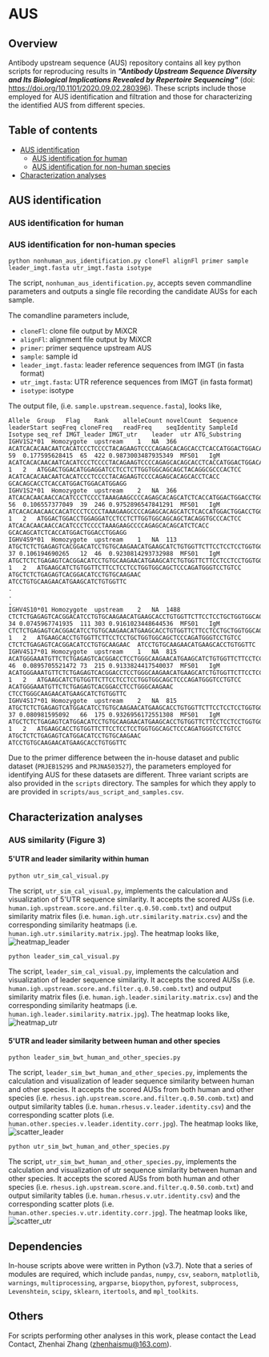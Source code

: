 # AUS

## Overview
Antibody upstream sequence (AUS) repository contains all key python scripts for reproducing results in ***"Antibody Upstream Sequence Diversity and Its Biological Implications Revealed by Repertoire Sequencing"*** (doi: https://doi.org/10.1101/2020.09.02.280396). These scripts include those employed for AUS identification and filtration and those for characterizing the identified AUS from different species. 


## Table of contents
* [AUS identification](#aus-identification)
	* [AUS identification for human](#aus-identification-for-human)
	* [AUS identification for non-human species](#aus-identification-for-non-human-species)
* [Characterization analyses](#characterization-analyses)


## AUS identification

### AUS identification for human

### AUS identification for non-human species
`python nonhuman_aus_identification.py cloneFl alignFl primer sample leader_imgt.fasta utr_imgt.fasta isotype`

The script, `nonhuman_aus_identification.py`, accepts seven commandline parameters and outputs a single file recording the candidate AUSs for each sample.

The comandline parameters include,
* `cloneFl`: clone file output by MiXCR
* `alignFl`: alignment file output by MiXCR
* `primer`: primer sequence upstream AUS
* `sample`: sample id
* `leader_imgt.fasta`: leader reference sequences from IMGT (in fasta format)
* `utr_imgt.fasta`: UTR reference sequences from IMGT (in fasta format)
* `isotype`: isotype

The output file, (i.e. `sample.upstream.sequence.fasta`), looks like,
```
Allele	Group	Flag	Rank	alleleCount	novelCount	Sequence	leaderStart	seqFreq	cloneFreq	readFreq	seqIdentity	SampleId	Isotype	seq_ref	IMGT_leader	IMGT_utr	leader	utr	ATG_Substring
IGHV1S2*01	Homozygote	upstream	1	NA	366	ACATCACACAACAATCACATCCCTCCCCTACAGAAGTCCCCAGAGCACAGCACCTCACCATGGACTGGACATGGAGGATCCTCCTCTTGGTGGCAGCAGCTACAGGCGCCCACTCC	59	0.177595628415	65	422	0.9873003487935349	MFS01	IgM	ACATCACACAACAATCACATCCCTCCCCTACAGAAGTCCCCAGAGCACAGCACCTCACCATGGACTGGACATGGAGGATCCTCCTCTTGGTGGCAGCAGCTACAGGCGCCCACTCC_IGHV1S2*01	1	2	ATGGACTGGACATGGAGGATCCTCCTCTTGGTGGCAGCAGCTACAGGCGCCCACTCC	ACATCACACAACAATCACATCCCTCCCCTACAGAAGTCCCCAGAGCACAGCACCTCACC	GCACAGCACCTCACCATGGACTGGACATGGAGG
IGHV1S2*01	Homozygote	upstream	2	NA	366	ATCACACAACAACCACATCCCTCCCCTAAAGAAGCCCCAGAGCACAGCATCTCACCATGGACTGGACCTGGAGGATCCTCCTCTTGGTGGCAGCAGCTACAGGTGCCCACTCC	56	0.106557377049	39	246	0.9752896547841291	MFS01	IgM	ATCACACAACAACCACATCCCTCCCCTAAAGAAGCCCCAGAGCACAGCATCTCACCATGGACTGGACCTGGAGGATCCTCCTCTTGGTGGCAGCAGCTACAGGTGCCCACTCC_IGHV1S2*01	1	2	ATGGACTGGACCTGGAGGATCCTCCTCTTGGTGGCAGCAGCTACAGGTGCCCACTCC	ATCACACAACAACCACATCCCTCCCCTAAAGAAGCCCCAGAGCACAGCATCTCACC	GCACAGCATCTCACCATGGACTGGACCTGGAGG
IGHV4S9*01	Homozygote	upstream	1	NA	113	ATGCTCTCTGAGAGTCACGGACATCCTGTGCAAGAACATGAAGCATCTGTGGTTCTTCCTCCTCCTGGTGGCAGCTCCCAGATGGGTCCTGTCC	37 0.106194690265	12	46	0.9230814293732988	MFS01	IgM	ATGCTCTCTGAGAGTCACGGACATCCTGTGCAAGAACATGAAGCATCTGTGGTTCTTCCTCCTCCTGGTGGCAGCTCCCAGATGGGTCCTGTCC_IGHV4S9*01	1	2	ATGAAGCATCTGTGGTTCTTCCTCCTCCTGGTGGCAGCTCCCAGATGGGTCCTGTCC	ATGCTCTCTGAGAGTCACGGACATCCTGTGCAAGAAC	ATCCTGTGCAAGAACATGAAGCATCTGTGGTTC
.
.
.
IGHV4S10*01	Homozygote	upstream	2	NA	1488	CTCTCTGAGAGTCACGGACATCCTGTGCAAGAACATGAAGCACCTGTGGTTCTTCCTCCTGCTGGTGGCAGCTCCCAGATGGGTCCTGTCC	34 0.0745967741935	111	303	0.9161023448644536	MFS01	IgM	CTCTCTGAGAGTCACGGACATCCTGTGCAAGAACATGAAGCACCTGTGGTTCTTCCTCCTGCTGGTGGCAGCTCCCAGATGGGTCCTGTCC_IGHV4S10*01	1	2	ATGAAGCACCTGTGGTTCTTCCTCCTGCTGGTGGCAGCTCCCAGATGGGTCCTGTCC	CTCTCTGAGAGTCACGGACATCCTGTGCAAGAAC	ATCCTGTGCAAGAACATGAAGCACCTGTGGTTC
IGHV4S17*01	Homozygote	upstream	1	NA	815	ACATGGGAAATGTTCTCTGAGAGTCACGGACCTCCTGGGCAAGAACATGAAGCATCTGTGGTTCTTCCTCCTCCTGGTGGCAGCTCCCAGATGGGTCCTGTCC	46	0.0895705521472	73	215	0.9133824417540037	MFS01	IgM	ACATGGGAAATGTTCTCTGAGAGTCACGGACCTCCTGGGCAAGAACATGAAGCATCTGTGGTTCTTCCTCCTCCTGGTGGCAGCTCCCAGATGGGTCCTGTCC_IGHV4S17*01	1	2	ATGAAGCATCTGTGGTTCTTCCTCCTCCTGGTGGCAGCTCCCAGATGGGTCCTGTCC	ACATGGGAAATGTTCTCTGAGAGTCACGGACCTCCTGGGCAAGAAC	CTCCTGGGCAAGAACATGAAGCATCTGTGGTTC
IGHV4S17*01	Homozygote	upstream	2	NA	815	ATGCTCTCTGAGAGTCATGGACATCCTGTGCAAGAACATGAAGCACCTGTGGTTCTTCCTCCTCCTGGTGGCAGCTCCCAGATGGGTCCTGTCC	37 0.080981595092	66	175	0.9326956172551308	MFS01	IgM	ATGCTCTCTGAGAGTCATGGACATCCTGTGCAAGAACATGAAGCACCTGTGGTTCTTCCTCCTCCTGGTGGCAGCTCCCAGATGGGTCCTGTCC_IGHV4S17*01	1	2	ATGAAGCACCTGTGGTTCTTCCTCCTCCTGGTGGCAGCTCCCAGATGGGTCCTGTCC	ATGCTCTCTGAGAGTCATGGACATCCTGTGCAAGAAC	ATCCTGTGCAAGAACATGAAGCACCTGTGGTTC
```

Due to the primer difference between the in-house dataset and public dataset (`PRJEB15295` and `PRJNA503527`), the parameters employed for identifying AUS for these datasets are different. Three variant scripts are also provided in the `scripts` directory. The samples for which they apply to are provided in `scripts/aus_script_and_samples.csv`.

## Characterization analyses
### AUS similarity (Figure 3)
#### 5'UTR and leader similarity within human
`python utr_sim_cal_visual.py`

The script, `utr_sim_cal_visual.py`, implements the calculation and visualization of 5'UTR sequence similarity. It accepts the scored AUSs (i.e. `human.igh.upstream.score.and.filter.q.0.50.comb.txt`) and output similarity matrix files (i.e. `human.igh.utr.similarity.matrix.csv`) and the corresponding similarity heatmaps (i.e. `human.igh.utr.similarity.matrix.jpg`). The heatmap looks like,
![heatmap_leader](figures/human.igh.utr.similarity.matrix.jpg)


`python leader_sim_cal_visual.py`

The script, `leader_sim_cal_visual.py`, implements the calculation and visualization of leader sequence similarity. It accepts the scored AUSs (i.e. `human.igh.upstream.score.and.filter.q.0.50.comb.txt`) and output similarity matrix files (i.e. `human.igh.leader.similarity.matrix.csv`) and the corresponding similarity heatmaps (i.e. `human.igh.leader.similarity.matrix.jpg`). The heatmap looks like,
![heatmap_utr](figures/human.igh.leader.similarity.matrix.jpg)

#### 5'UTR and leader similarity between human and other species
`python leader_sim_bwt_human_and_other_species.py`

The script, `leader_sim_bwt_human_and_other_species.py`, implements the calculation and visualization of leader sequence similarity between human and other species. It accepts the scored AUSs from both human and other species (i.e. `rhesus.igh.upstream.score.and.filter.q.0.50.comb.txt`) and output similarity tables (i.e. `human.rhesus.v.leader.identity.csv`) and the corresponding scatter plots (i.e. `human.other.species.v.leader.identity.corr.jpg`). The heatmap looks like,
![scatter_leader](figures/human.igh.leader.similarity.matrix.jpg)

`python utr_sim_bwt_human_and_other_species.py`

The script, `utr_sim_bwt_human_and_other_species.py`, implements the calculation and visualization of utr sequence similarity between human and other species. It accepts the scored AUSs from both human and other species (i.e. `rhesus.igh.upstream.score.and.filter.q.0.50.comb.txt`) and output similarity tables (i.e. `human.rhesus.v.utr.identity.csv`) and the corresponding scatter plots (i.e. `human.other.species.v.utr.identity.corr.jpg`). The heatmap looks like,
![scatter_utr](figures/human.igh.utr.similarity.matrix.jpg)

## Dependencies
In-house scripts above were written in Python (v3.7). Note that a series of modules are required, which include `pandas`, `numpy`, `csv`, `seaborn`, `matplotlib`, `warnings`, `multiprocessing`, `argparse`, `biopython`, `pyforest`, `subprocess`, `Levenshtein`, `scipy`, `sklearn`, `itertools`, and `mpl_toolkits`.

## Others
For scripts performing other analyses in this work, please contact the Lead Contact, Zhenhai Zhang (zhenhaismu@163.com).